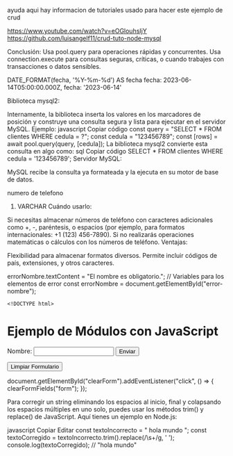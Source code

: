 ayuda  aqui hay informacion de tutoriales usado para hacer este ejemplo de crud

https://www.youtube.com/watch?v=eOGlouhsIjY
https://github.com/luisangelf11/crud-tuto-node-mysql



Conclusión:
Usa pool.query para operaciones rápidas y concurrentes.
Usa connection.execute para consultas seguras, críticas, o cuando trabajes con transacciones o datos sensibles.


DATE_FORMAT(fecha, '%Y-%m-%d') AS fecha
fecha: 2023-06-14T05:00:00.000Z,
fecha: '2023-06-14'



Biblioteca mysql2:

Internamente, la biblioteca inserta los valores en los marcadores de posición y construye una consulta segura y lista para ejecutar en el servidor MySQL.
Ejemplo:
javascript
Copiar código
const query = "SELECT * FROM clientes WHERE cedula = ?";
const cedula = "123456789";
const [rows] = await pool.query(query, [cedula]);
La biblioteca mysql2 convierte esta consulta en algo como:
sql
Copiar código
SELECT * FROM clientes WHERE cedula = '123456789';
Servidor MySQL:

MySQL recibe la consulta ya formateada y la ejecuta en su motor de base de datos.


numero de telefono
1. VARCHAR
Cuándo usarlo:

Si necesitas almacenar números de teléfono con caracteres adicionales como +, -, paréntesis, o espacios (por ejemplo, para formatos internacionales: +1 (123) 456-7890).
Si no realizarás operaciones matemáticas o cálculos con los números de teléfono.
Ventajas:

Flexibilidad para almacenar formatos diversos.
Permite incluir códigos de país, extensiones, y otros caracteres.

  errorNombre.textContent = "El nombre es obligatorio.";  // Variables para los elementos de error
    const errorNombre = document.getElementById("error-nombre");



    <!DOCTYPE html>
<html lang="en">
<head>
  <meta charset="UTF-8">
  <meta name="viewport" content="width=device-width, initial-scale=1.0">
  <title>Módulos JavaScript</title>
</head>
<body>
  <h1>Ejemplo de Módulos con JavaScript</h1>

  <form id="form">
    <label for="name">Nombre:</label>
    <input type="text" id="name" name="name" required>
    <button type="submit">Enviar</button>
  </form>
  <button id="clearForm">Limpiar Formulario</button>

  <script type="module" src="./js/main.js"></script>
</body>
</html>

document.getElementById("clearForm").addEventListener("click", () => {
  clearFormFields("form");
});


Para corregir un string eliminando los espacios al inicio, final y colapsando los espacios múltiples en uno solo, puedes usar los métodos trim() y replace() de JavaScript. Aquí tienes un ejemplo en Node.js:

javascript
Copiar
Editar
const textoIncorrecto = "  hola   mundo  ";
const textoCorregido = textoIncorrecto.trim().replace(/\s+/g, ' ');
console.log(textoCorregido); // "hola mundo"
